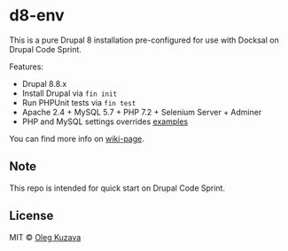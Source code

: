 # d8-env
This is a pure Drupal 8 installation pre-configured for use with Docksal on Drupal Code Sprint.

Features:

- Drupal 8.8.x
- Install Drupal via `fin init`
- Run PHPUnit tests via `fin test`
- Apache 2.4 + MySQL 5.7 + PHP 7.2 + Selenium Server + Adminer
- PHP and MySQL settings overrides [examples](.docksal/etc)

You can find more info on [wiki-page](https://github.com/ApacheEx/d8-env/wiki).

## Note

This repo is intended for quick start on Drupal Code Sprint.

## License

MIT © [Oleg Kuzava](https://github.com/ApacheEx)
